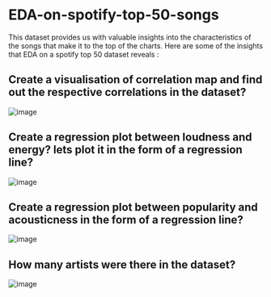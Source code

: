 # EDA-on-spotify-top-50-songs
This dataset provides us with valuable insights into the characteristics of the songs that make it to the top of the charts.
Here are some of the insights that EDA on a spotify top 50 dataset reveals :
##   Create a visualisation of correlation map and find out the respective correlations in the dataset?
![image](https://github.com/sshreyaa05/EDA-on-spotify-top-50-songs/assets/132264752/25986de4-b995-4010-857a-653f233b5c0d)
##   Create a regression plot between loudness and energy? lets plot it in the form of a regression line?
![image](https://github.com/sshreyaa05/EDA-on-spotify-top-50-songs/assets/132264752/0211e46a-4ef8-4b04-ab69-4df47349e5d6)
##   Create a regression plot between popularity and acousticness in the form of a regression line?
![image](https://github.com/sshreyaa05/EDA-on-spotify-top-50-songs/assets/132264752/f5779c6c-6582-467a-9b45-6c7b4a533806)
##   How many artists were there in the dataset?
![image](https://github.com/sshreyaa05/EDA-on-spotify-top-50-songs/assets/132264752/fcc664b2-84d6-4a4a-8c4e-84bfcd953224)

